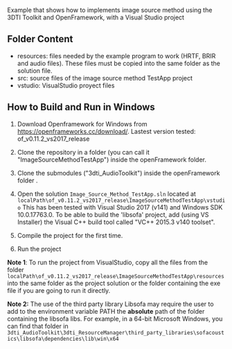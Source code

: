 Example that shows how to implements image source method using the 3DTI Toolkit and OpenFramework, with a Visual Studio project

Folder Content
-

- resources: files needed by the example program to work (HRTF, BRIR and audio files). These files must be copied into the same folder as the solution file.
- src: source files of the image source method TestApp project 
- vstudio: VisualStudio proyect files

How to Build and Run in Windows
-
1. Download Openframework for Windows from https://openframeworks.cc/download/. Lastest version tested: of_v0.11.2_vs2017_release

2. Clone the repository in a folder (you can call it "ImageSourceMethodTestApp") inside the openFramework folder.

3. Clone the submodules ("3dti_AudioToolkit") inside the openFramework folder .

4. Open the solution `Image_Source_Method_TestApp.sln` located at 
`localPath\of_v0.11.2_vs2017_release\ImageSourceMethodTestApp\vstudio` 
This has been tested with Visual Studio 2017 (v141) and Windows SDK 10.0.17763.0. To be able to build the 'libsofa' project, add (using VS Installer) the Visual C++ build tool called "VC++ 2015.3 v140 toolset".

5. Compile the project for the first time. 

6. Run the project

**Note 1**: To run the project from VisualStudio, copy all the files from the folder 
`localPath\of_v0.11.2_vs2017_release\ImageSourceMethodTestApp\resources`
into the same folder as the project solution or the folder containing the exe file if you are going to run it directly.

**Note 2:** The use of the third party library Libsofa may require the user to add to the environment variable PATH the **absolute** path of the folder containing the libsofa libs. For example, in a 64-bit Microsoft Windows, you can find that folder in `3dti_AudioToolkit\3dti_ResourceManager\third_party_libraries\sofacoustics\libsofa\dependencies\lib\win\x64`






